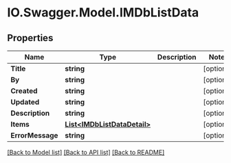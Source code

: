 # IO.Swagger.Model.IMDbListData
## Properties

Name | Type | Description | Notes
------------ | ------------- | ------------- | -------------
**Title** | **string** |  | [optional] 
**By** | **string** |  | [optional] 
**Created** | **string** |  | [optional] 
**Updated** | **string** |  | [optional] 
**Description** | **string** |  | [optional] 
**Items** | [**List&lt;IMDbListDataDetail&gt;**](IMDbListDataDetail.md) |  | [optional] 
**ErrorMessage** | **string** |  | [optional] 

[[Back to Model list]](../README.md#documentation-for-models) [[Back to API list]](../README.md#documentation-for-api-endpoints) [[Back to README]](../README.md)

